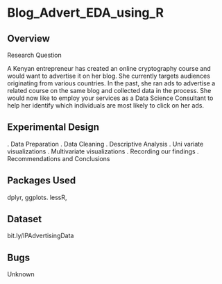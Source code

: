 # Blog_Advert_EDA_using_R

## Overview
Research Question

A Kenyan entrepreneur has created an online cryptography course and would want to advertise it on her blog. She currently targets audiences originating from various countries. In the past, she ran ads to advertise a related course on the same blog and collected data in the process.
She would now like to employ your services as a Data Science Consultant to help her identify which individuals are most likely to click on her ads.   

## Experimental Design
. Data Preparation
. Data Cleaning
. Descriptive Analysis
. Uni variate visualizations
. Multivariate visualizations
. Recording our findings
. Recommendations and Conclusions


## Packages Used
dplyr, ggplots. lessR, 


## Dataset
bit.ly/IPAdvertisingData

## Bugs
Unknown
